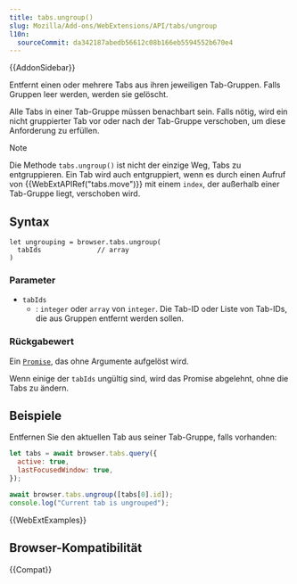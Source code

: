 ```yaml
---
title: tabs.ungroup()
slug: Mozilla/Add-ons/WebExtensions/API/tabs/ungroup
l10n:
  sourceCommit: da342187abedb56612c08b166eb5594552b670e4
---
```


{{AddonSidebar}}

Entfernt einen oder mehrere Tabs aus ihren jeweiligen Tab-Gruppen. Falls Gruppen leer werden, werden sie gelöscht.

Alle Tabs in einer Tab-Gruppe müssen benachbart sein. Falls nötig, wird ein nicht gruppierter Tab vor oder nach der Tab-Gruppe verschoben, um diese Anforderung zu erfüllen.

> [!NOTE]
> Die Methode `tabs.ungroup()` ist nicht der einzige Weg, Tabs zu entgruppieren. Ein Tab wird auch entgruppiert, wenn es durch einen Aufruf von {{WebExtAPIRef("tabs.move")}} mit einem `index`, der außerhalb einer Tab-Gruppe liegt, verschoben wird.

## Syntax

```js-nolint
let ungrouping = browser.tabs.ungroup(
  tabIds              // array
)
```

### Parameter

- `tabIds`
  - : `integer` oder `array` von `integer`. Die Tab-ID oder Liste von Tab-IDs, die aus Gruppen entfernt werden sollen.

### Rückgabewert

Ein [`Promise`](/de/docs/Web/JavaScript/Reference/Global_Objects/Promise), das ohne Argumente aufgelöst wird.

Wenn einige der `tabIds` ungültig sind, wird das Promise abgelehnt, ohne die Tabs zu ändern.

## Beispiele

Entfernen Sie den aktuellen Tab aus seiner Tab-Gruppe, falls vorhanden:

```js
let tabs = await browser.tabs.query({
  active: true,
  lastFocusedWindow: true,
});

await browser.tabs.ungroup([tabs[0].id]);
console.log("Current tab is ungrouped");
```

{{WebExtExamples}}

## Browser-Kompatibilität

{{Compat}}
